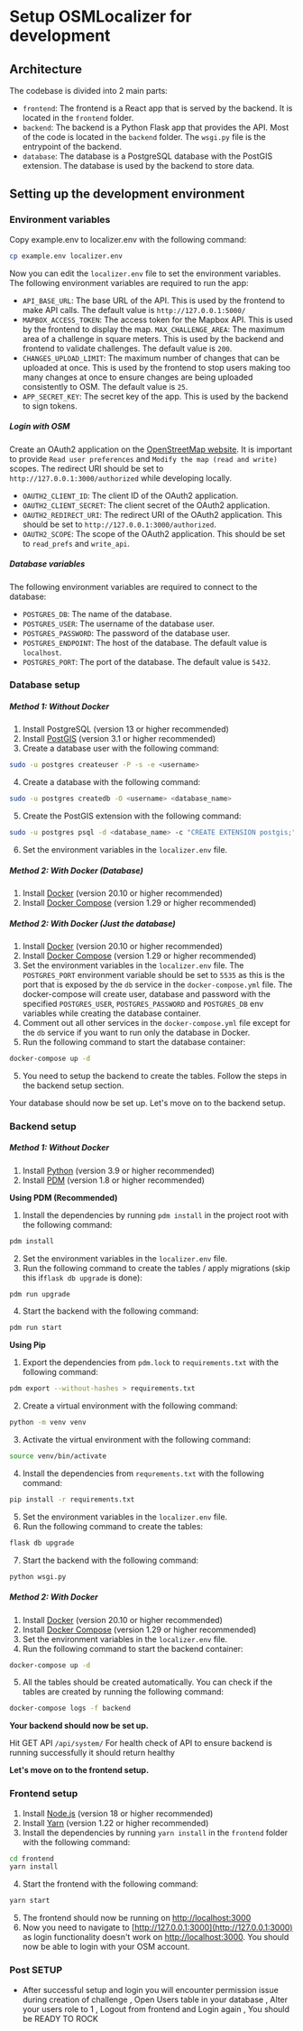 # Setup OSMLocalizer for development

## Architecture
The codebase is divided into 2 main parts:
- `frontend`: The frontend is a React app that is served by the backend. It is located in the `frontend` folder.
- `backend`: The backend is a Python Flask app that provides the API. Most of the code is located in the `backend` folder. The `wsgi.py` file is the entrypoint of the backend.
- `database`: The database is a PostgreSQL database with the PostGIS extension. The database is used by the backend to store data.


## Setting up the development environment

### Environment variables
Copy example.env to localizer.env with the following command:
```bash
cp example.env localizer.env
```

Now you can edit the `localizer.env` file to set the environment variables. The following environment variables are required to run the app:
- `API_BASE_URL`: The base URL of the API. This is used by the frontend to make API calls. The default value is `http://127.0.0.1:5000/`
- `MAPBOX_ACCESS_TOKEN`: The access token for the Mapbox API. This is used by the frontend to display the map.
`MAX_CHALLENGE_AREA`: The maximum area of a challenge in square meters. This is used by the backend and frontend to validate challenges. The default value is `200`.
- `CHANGES_UPLOAD_LIMIT`: The maximum number of changes that can be uploaded at once. This is used by the frontend to stop users making too many changes at once to ensure changes are being uploaded consistently to OSM. The default value is `25`.
- `APP_SECRET_KEY`: The secret key of the app. This is used by the backend to sign tokens.

##### Login with OSM
Create an OAuth2 application on the [OpenStreetMap website](https://www.openstreetmap.org/oauth2/applications/new).  It is important to provide `Read user preferences` and `Modify the map (read and write)` scopes. The redirect URI should be set to `http://127.0.0.1:3000/authorized` while developing locally.
- `OAUTH2_CLIENT_ID`: The client ID of the OAuth2 application.
- `OAUTH2_CLIENT_SECRET`: The client secret of the OAuth2 application.
- `OAUTH2_REDIRECT_URI`: The redirect URI of the OAuth2 application. This should be set to `http://127.0.0.1:3000/authorized`.
- `OAUTH2_SCOPE`: The scope of the OAuth2 application. This should be set to `read_prefs` and `write_api`.

##### Database variables
The following environment variables are required to connect to the database:
- `POSTGRES_DB`: The name of the database.
- `POSTGRES_USER`: The username of the database user.
- `POSTGRES_PASSWORD`: The password of the database user.
- `POSTGRES_ENDPOINT`: The host of the database. The default value is `localhost`.
- `POSTGRES_PORT`: The port of the database. The default value is `5432`.


### Database setup
##### Method 1: Without Docker
1. Install PostgreSQL (version 13 or higher recommended)
2. Install [PostGIS](https://postgis.net/install/) (version 3.1 or higher recommended)
3. Create a database user with the following command:
```bash
sudo -u postgres createuser -P -s -e <username>
```
4. Create a database with the following command:
```bash
sudo -u postgres createdb -O <username> <database_name>
```
5. Create the PostGIS extension with the following command:
```bash
sudo -u postgres psql -d <database_name> -c "CREATE EXTENSION postgis;"
```
6. Set the environment variables in the `localizer.env` file.   

##### Method 2: With Docker (Database)
1. Install [Docker](https://docs.docker.com/get-docker/) (version 20.10 or higher recommended)
2. Install [Docker Compose](https://docs.docker.com/compose/install/) (version 1.29 or higher recommended)



##### Method 2: With Docker (Just the database)
1. Install [Docker](https://docs.docker.com/get-docker/) (version 20.10 or higher recommended)
2. Install [Docker Compose](https://docs.docker.com/compose/install/) (version 1.29 or higher recommended)
3. Set the environment variables in the `localizer.env` file. The `POSTGRES_PORT` environment variable should be set to `5535` as this is the port that is exposed by the `db` service in the `docker-compose.yml` file. The docker-compose will create user, database and password with the specified `POSTGRES_USER`, `POSTGRES_PASSWORD` and `POSTGRES_DB` env variables while creating the database container.
4. Comment out all other services in the `docker-compose.yml` file except for the `db` service if you want to run only the database in Docker.
4. Run the following command to start the database container:
```bash
docker-compose up -d
```
5. You need to setup the backend to create the tables. Follow the steps in the backend setup section.


Your database should now be set up. Let's move on to the backend setup.

### Backend setup
##### Method 1: Without Docker
1. Install [Python](https://www.python.org/downloads/) (version 3.9 or higher recommended)
2. Install [PDM](https://pdm.fming.dev/) (version 1.8 or higher recommended)


**Using PDM (Recommended)**

1. Install the dependencies by running `pdm install` in the project root with the following command:
```bash
pdm install
```
2. Set the environment variables in the `localizer.env` file.
3. Run the following command to create the tables / apply migrations (skip this if```flask db upgrade``` is done):
```bash
pdm run upgrade
```
4. Start the backend with the following command:
```bash
pdm run start
```
**Using Pip**
1. Export the dependencies from `pdm.lock` to `requirements.txt` with the following command:
```bash
pdm export --without-hashes > requirements.txt
```
2. Create a virtual environment with the following command:
```bash
python -m venv venv
```
3. Activate the virtual environment with the following command:
```bash
source venv/bin/activate
```
4. Install the dependencies from `requrements.txt` with the following command:
```bash
pip install -r requirements.txt
```
5. Set the environment variables in the `localizer.env` file.
6. Run the following command to create the tables:
```bash
flask db upgrade
```
7. Start the backend with the following command:
```bash
python wsgi.py
```

##### Method 2: With Docker
1. Install [Docker](https://docs.docker.com/get-docker/) (version 20.10 or higher recommended)
2. Install [Docker Compose](https://docs.docker.com/compose/install/) (version 1.29 or higher recommended)
3. Set the environment variables in the `localizer.env` file.
4. Run the following command to start the backend container:
```bash
docker-compose up -d
```
5. All the tables should be created automatically. You can check if the tables are created by running the following command:
```bash
docker-compose logs -f backend
```

**Your backend should now be set up.**

Hit GET API ```/api/system/``` For health check of API to ensure backend is running successfully it should return healthy

**Let's move on to the frontend setup.**


### Frontend setup
1. Install [Node.js](https://nodejs.org/en/download/) (version 18 or higher recommended)
2. Install [Yarn](https://yarnpkg.com/getting-started/install) (version 1.22 or higher recommended)
3. Install the dependencies by running `yarn install` in the `frontend` folder with the following command:
```bash
cd frontend
yarn install
```
4. Start the frontend with the following command:
```bash
yarn start
```
5. The frontend should now be running on [http://localhost:3000](http://localhost:3000)
6. Now you need to navigate to [http://127.0.0.1:3000](http://127.0.0.1:3000) as login functionality doesn't work on [http://localhost:3000](http://localhost:3000). You should now be able to login with your OSM account.


### Post SETUP 

- After successful setup and login you will encounter permission issue during creation of challenge , Open Users table in your database , Alter your users role to 1 , Logout from frontend and Login again , You should be READY TO ROCK 